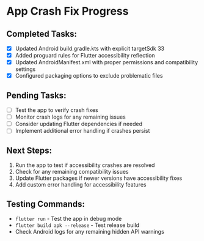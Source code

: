 # App Crash Fix Progress

## Completed Tasks:
- [x] Updated Android build.gradle.kts with explicit targetSdk 33
- [x] Added proguard rules for Flutter accessibility reflection
- [x] Updated AndroidManifest.xml with proper permissions and compatibility settings
- [x] Configured packaging options to exclude problematic files

## Pending Tasks:
- [ ] Test the app to verify crash fixes
- [ ] Monitor crash logs for any remaining issues
- [ ] Consider updating Flutter dependencies if needed
- [ ] Implement additional error handling if crashes persist

## Next Steps:
1. Run the app to test if accessibility crashes are resolved
2. Check for any remaining compatibility issues
3. Update Flutter packages if newer versions have accessibility fixes
4. Add custom error handling for accessibility features

## Testing Commands:
- `flutter run` - Test the app in debug mode
- `flutter build apk --release` - Test release build
- Check Android logs for any remaining hidden API warnings
